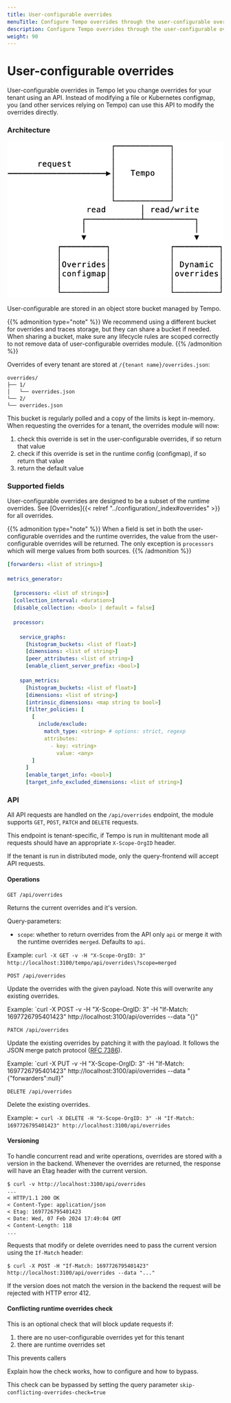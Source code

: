 ```yaml
---
title: User-configurable overrides
menuTitle: Configure Tempo overrides through the user-configurable overrides API
description: Configure Tempo overrides through the user-configurable overrides API
weight: 90
---
```


# User-configurable overrides

User-configurable overrides in Tempo let you change overrides for your tenant using an API.
Instead of modifying a file or Kubernetes configmap, you (and other services relying on Tempo) can use this API to modify the overrides directly.

### Architecture

![user-configurable-overrides-architecture.png](./user-configurable-overrides-architecture.png)

User-configurable are stored in an object store bucket managed by Tempo.

{{% admonition type="note" %}}
We recommend using a different bucket for overrides and traces storage, but they can share a bucket if needed.
When sharing a bucket, make sure any lifecycle rules are scoped correctly to not remove data of user-configurable overrides module.
{{% /admonition %}}

Overrides of every tenant are stored at `/{tenant name}/overrides.json`:

```
overrides/
├── 1/
│   └── overrides.json
└── 2/
└── overrides.json
```

This bucket is regularly polled and a copy of the limits is kept in-memory. When requesting the overrides for a tenant, the overrides module will now:

1. check this override is set in the user-configurable overrides, if so return that value
2. check if this override is set in the runtime config (configmap), if so return that value
3. return the default value

### Supported fields

User-configurable overrides are designed to be a subset of the runtime overrides. See [Overrides]{{< relref "../configuration/_index#overrides" >}} for all overrides.

{{% admonition type="note" %}}
When a field is set in both the user-configurable overrides and the runtime overrides, the value from the user-configurable overrides will be returned.
The only exception is `processors` which will merge values from both sources.
{{% /admonition %}}

```yaml
[forwarders: <list of strings>]

metrics_generator:

  [processors: <list of strings>]
  [collection_interval: <duration>]
  [disable_collection: <bool> | default = false]

  processor:

    service_graphs:
      [histogram_buckets: <list of float>]
      [dimensions: <list of string>]
      [peer_attributes: <list of string>]
      [enable_client_server_prefix: <bool>]

    span_metrics:
      [histogram_buckets: <list of float>]
      [dimensions: <list of string>]
      [intrinsic_dimensions: <map string to bool>]
      [filter_policies: [
        [
          include/exclude:
            match_type: <string> # options: strict, regexp
            attributes:
              - key: <string>
                value: <any>
        ]
      ]
      [enable_target_info: <bool>]
      [target_info_excluded_dimensions: <list of string>]
```

### API

All API requests are handled on the `/api/overrides` endpoint, the module supports `GET`, `POST`, `PATCH` and `DELETE` requests.

This endpoint is tenant-specific, if Tempo is run in multitenant mode all requests should have an appropriate `X-Scope-OrgID` header.

If the tenant is run in distributed mode, only the query-frontend will accept API requests.

#### Operations

```
GET /api/overrides
```

Returns the current overrides and it's version.

Query-parameters:
- `scope`: whether to return overrides from the API only `api` or merge it with the runtime overrides `merged`. Defaults to `api`.

Example: `curl -X GET -v -H "X-Scope-OrgID: 3" http://localhost:3100/tempo/api/overrides\?scope=merged`

```
POST /api/overrides
```

Update the overrides with the given payload. Note this will overwrite any existing overrides.

Example: `curl -X POST -v -H "X-Scope-OrgID: 3" -H "If-Match: 1697726795401423" http://localhost:3100/api/overrides --data "{}"

```
PATCH /api/overrides
```

Update the existing overrides by patching it with the payload. It follows the JSON merge patch protocol ([RFC 7386](https://datatracker.ietf.org/doc/html/rfc7386)).

Example: `curl -X PUT -v -H "X-Scope-OrgID: 3" -H "If-Match: 1697726795401423" http://localhost:3100/api/overrides --data "{\"forwarders\":null}"

```
DELETE /api/overrides
```

Delete the existing overrides.

Example: `➜ curl -X DELETE -H "X-Scope-OrgID: 3" -H "If-Match: 1697726795401423" http://localhost:3100/api/overrides`

#### Versioning

To handle concurrent read and write operations, overrides are stored with a version in the backend.
Whenever the overrides are returned, the response will have an Etag header with the current version.

```
$ curl -v http://localhost:3100/api/overrides
...
< HTTP/1.1 200 OK
< Content-Type: application/json
< Etag: 1697726795401423
< Date: Wed, 07 Feb 2024 17:49:04 GMT
< Content-Length: 118
...
```

Requests that modify or delete overrides need to pass the current version using the `If-Match` header:

```
$ curl -X POST -H "If-Match: 1697726795401423" http://localhost:3100/api/overrides --data "..."
```

If the version does not match the version in the backend the request will be rejected with HTTP error 412.

#### Conflicting runtime overrides check

This is an optional check that will block update requests if:

1. there are no user-configurable overrides yet for this tenant
2. there are runtime overrides set 

This prevents callers 

Explain how the check works, how to configure and how to bypass.

This check can be bypassed by setting the query parameter `skip-conflicting-overrides-check=true`
